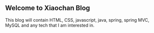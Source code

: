 ## Welcome to Xiaochan Blog

This blog will contain HTML, CSS, javascript, java, spring, spring MVC, MySQL and any tech that I am interested in.
